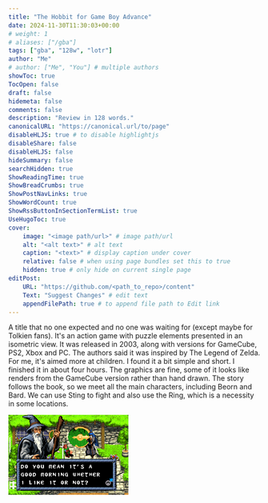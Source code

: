 ```yaml
---
title: "The Hobbit for Game Boy Advance"
date: 2024-11-30T11:30:03+00:00
# weight: 1
# aliases: ["/gba"]
tags: ["gba", "128w", "lotr"]
author: "Me"
# author: ["Me", "You"] # multiple authors
showToc: true
TocOpen: false
draft: false
hidemeta: false
comments: false
description: "Review in 128 words."
canonicalURL: "https://canonical.url/to/page"
disableHLJS: true # to disable highlightjs
disableShare: false
disableHLJS: false
hideSummary: false
searchHidden: true
ShowReadingTime: true
ShowBreadCrumbs: true
ShowPostNavLinks: true
ShowWordCount: true
ShowRssButtonInSectionTermList: true
UseHugoToc: true
cover:
    image: "<image path/url>" # image path/url
    alt: "<alt text>" # alt text
    caption: "<text>" # display caption under cover
    relative: false # when using page bundles set this to true
    hidden: true # only hide on current single page
editPost:
    URL: "https://github.com/<path_to_repo>/content"
    Text: "Suggest Changes" # edit text
    appendFilePath: true # to append file path to Edit link
---
```

A title that no one expected and no one was waiting for (except maybe for Tolkien fans). It's an action game with puzzle elements presented in an isometric view. It was released in 2003, along with versions for GameCube, PS2, Xbox and PC. The authors said it was inspired by The Legend of Zelda. For me, it's aimed more at children. I found it a bit simple and short. I finished it in about four hours. The graphics are fine, some of it looks like renders from the GameCube version rather than hand drawn. The story follows the book, so we meet all the main characters, including Beorn and Bard. We can use Sting to fight and also use the Ring, which is a necessity in some locations.

![Obrasek](GBI00006.PNG)